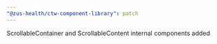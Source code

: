 ```yaml
---
"@zus-health/ctw-component-library": patch
---
```


ScrollableContainer and ScrollableContent internal components added
